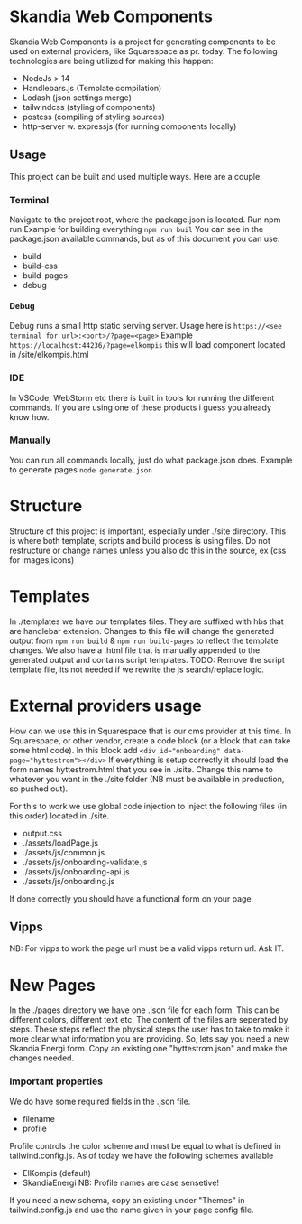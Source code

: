 # Skandia Web Components

Skandia Web Components is a project for generating components to be used on external providers, like Squarespace as pr. today.
The following technologies are being utilized for making this happen:
* NodeJs > 14
* Handlebars.js (Template compilation)
* Lodash (json settings merge)
* tailwindcss (styling of components)
* postcss (compiling of styling sources)
* http-server w. expressjs (for running components locally)

## Usage
This project can be built and used multiple ways. Here are a couple:
### Terminal
Navigate to the project root, where the package.json is located. Run npm run <desired command>
Example for building everything
`npm run buil`
You can see in the package.json available commands, but as of this document you can use:
* build
* build-css
* build-pages
* debug

#### Debug
Debug runs a small http static serving server. Usage here is 
`https://<see terminal for url>:<port>/?page=<page>`
Example
`https://localhost:44236/?page=elkompis` this will load component located in /site/elkompis.html

### IDE
In VSCode, WebStorm etc there is built in tools for running the different commands. If you are using one of these products i guess you already know how.

### Manually 
You can run all commands locally, just do what package.json does. 
Example to generate pages
`node generate.json`


# Structure
Structure of this project is important, especially under ./site directory. 
This is where both template, scripts and build process is using files.
Do not restructure or change names unless you also do this in the source, ex (css for images,icons)

# Templates
In ./templates we have our templates files. They are suffixed with hbs that are handlebar extension. 
Changes to this file will change the generated output from `npm run build` & `npm run build-pages` to reflect the template changes. 
We also have a .html file that is manually appended to the generated output and contains script templates.
TODO: Remove the script template file, its not needed if we rewrite the js search/replace logic.

# External providers usage
How can we use this in Squarespace that is our cms provider at this time. 
In Squarespace, or other vendor, create a code block (or a block that can take some html code).
In this block add `<div id="onboarding" data-page="hyttestrom"></div>`
If everything is setup correctly it should load the form names hyttestrom.html that you see in ./site.
Change this name to whatever you want in the ./site folder (NB must be available in production, so pushed out).

For this to work we use global code injection to inject the following files (in this order) located in ./site.
* output.css
* ./assets/loadPage.js
* ./assets/js/common.js
* ./assets/js/onboarding-validate.js
* ./assets/js/onboarding-api.js
* ./assets/js/onboarding.js

If done correctly you should have a functional form on your page.

## Vipps
NB: For vipps to work the page url must be a valid vipps return url. Ask IT. 

# New Pages
In the ./pages directory we have one .json file for each form. This can be different colors, different text etc. 
The content of the files are seperated by steps. These steps reflect the physical steps the user has to take to make it more clear what information you are providing.
So, lets say you need a new Skandia Energi form. Copy an existing one "hyttestrom.json" and make the changes needed.

### Important properties
We do have some required fields in the .json file. 
* filename
* profile 

Profile controls the color scheme and must be equal to what is defined in tailwind.config.js.
As of today we have the following schemes available
* ElKompis (default)
* SkandiaEnergi
NB: Profile names are case sensetive!

If you need a new schema, copy an existing under "Themes" in tailwind.config.js and use the name given in your page config file. 